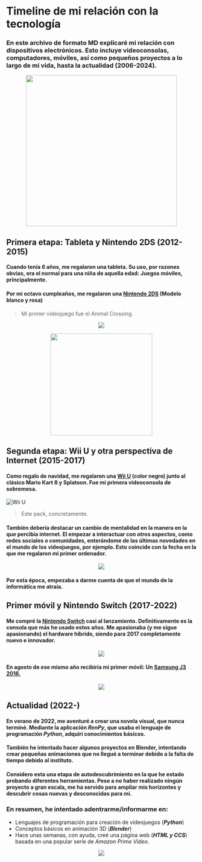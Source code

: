 # Timeline de mi relación con la tecnología
### En este archivo de formato MD explicaré mi relación con dispositivos electrónicos. Esto incluye videoconsolas, computadores, móviles, así como pequeños proyectos a lo largo de mi vida, hasta la actualidad (2006-2024).

<p align="center">
  <img width="400" src="https://cdn.pixabay.com/animation/2024/05/16/21/45/21-45-34-3_512.gif">
</p>

## Primera etapa: Tableta y Nintendo 2DS (2012-2015)
#### Cuando tenía 6 años, me regalaron una tableta. Su uso, por razones obvias, era el normal para una niña de aquella edad: Juegos móviles, principalmente.
#### Por mi octavo cumpleaños, me regalaron una [Nintendo 2DS](https://www.nintendo.com/es-es/Hardware/Familia-Nintendo-3DS/Familia-Nintendo-3DS-94560.html?srsltid=AfmBOoovHbP9irE76ud3U-fM_DEQ_l_Q1C41DziH8dXh7CRZSqBTSkmN) (Modelo blanco y rosa)
> Mi primer videojuego fue el Animal Crossing.

<p align="center">
  <img  src="https://s4.thcdn.com/productimg/600/600/10941131-1544343853121194.jpg">
</p>

<p align="center">
  <img width="270" src="https://data.nextshark.com/wp-content/uploads/2018/01/tumblr_ozth0ga3EL1qze3hdo1_r1_500.gif">
</p>

## Segunda etapa: Wii U y otra perspectiva de Internet (2015-2017)
#### Como regalo de navidad, me regalaron una [Wii U](https://www.nintendo.com/es-es/Wii-U/Wii-U-344102.html?srsltid=AfmBOoryYwMssbVfVlFVHZML7rWEqK5VYRYSNW0dKSZ0oPAwSC15LI5O) (color negro) junto al clásico Mario Kart 8 y Splatoon. Fue mi primera videoconsola de sobremesa. 
![Wii U](https://m.media-amazon.com/images/I/919cLsOsgfL.jpg)
> Este pack, concretamente.
#### También debería destacar un cambio de mentalidad en la manera en la que percibía internet. El empezar a interactuar con otros aspectos, como redes sociales o comunidades, enterándome de las últimas novedades en el mundo de los videojuegos, por ejemplo. Esto coincide con la fecha en la que me regalaron mi primer ordenador.

<p align="center">
  <img src="https://i.pinimg.com/originals/89/bb/06/89bb06251fb7401e094b1f6d71f3d3f4.gif">
</p>

#### Por esta época, **empezaba a darme cuenta** de que el mundo de la informática me atraía.
## Primer móvil y Nintendo Switch (2017-2022)
#### Me compré la [Nintendo Switch](https://www.nintendo.com/es-es/Hardware/Familia-Nintendo-Switch/Nintendo-Switch/Nintendo-Switch-1148779.html?srsltid=AfmBOoqrv4vqha33l1S4yxJ2909iDKWXpjfDKzsA-kEU4T-TeyunD-JT) casi al lanzamiento. Definitivamente es la consola que más he usado estos años. Me apasionaba (y me sigue apasionando) el hardware híbrido, siendo para 2017 completamente nuevo e innovador.
<p align="center">
  <img src="https://www.nintendo.com/eu/media/images/08_content_images/news_5/2017/january_9/CI_HACS_001_EUpkgeBR_R_ad_0_LR.jpg">
</p>

#### En agosto de ese mismo año recibiría mi primer móvil: Un [Samsung J3 2016.](https://www.samsung.com/es/support/model/SM-J320FZDNPHE/)

<p align="center">
    <img src="https://www.mylar.es/36438-medium_default/SMARTPHONE-SAMSUNG-GALAXY-J3-ORO-5--8GB-DS-4G-.jpg">
</p>


## Actualidad (2022-)
#### En verano de 2022, me aventuré a crear una novela visual, que nunca terminé. Mediante la aplicación *RenPy*, que usaba el lenguaje de programación *Python*, adquirí conocimientos básicos. 
#### También he intentado hacer algunos proyectos en Blender, intentando crear pequeñas animaciones que no llegué a terminar debido a la falta de tiempo debido al instituto.
#### Considero esta una etapa de autodescubrimiento en la que he estado probando diferentes herramientas. Pese a no haber realizado ningún proyecto a gran escala, me ha servido para ampliar mis horizontes y descubrir cosas nuevas y desconocidas para mí.
### En resumen, he intentado adentrarme/informarme en:
- Lenguajes de programación para creación de videojuegos (***Python***)
- Conceptos básicos en animación 3D (***Blender***)
- Hace unas semanas, con ayuda, creé una página web (***HTML y CCS***) basada en una popular serie de *Amazon Prime Video*.

<p align="center">
   <img src="https://media.tenor.com/SWg8Pi3TLSkAAAAM/pixel-art-computer.gif">
</p> 